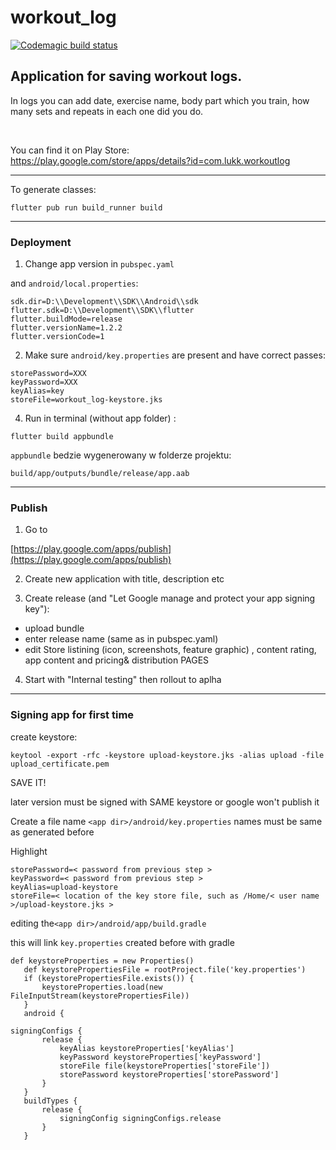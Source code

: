 # workout_log
[![Codemagic build status](https://api.codemagic.io/apps/5d0d2a8999fdb7001415b9b2/5d0d2a8999fdb7001415b9b1/status_badge.svg)](https://codemagic.io/apps/5d0d2a8999fdb7001415b9b2/5d0d2a8999fdb7001415b9b1/latest_build)


## Application for saving workout logs.

In logs you can add date, exercise name, body part which you train, how many sets and repeats in each one did you do. 

<br>

 You can find it on Play Store:
 <br>
https://play.google.com/store/apps/details?id=com.lukk.workoutlog


---

To generate classes:
```
flutter pub run build_runner build
```
---

### Deployment

1. Change app version 
 in `pubspec.yaml` 

 and `android/local.properties`:

```
sdk.dir=D:\\Development\\SDK\\Android\\sdk
flutter.sdk=D:\\Development\\SDK\\flutter
flutter.buildMode=release
flutter.versionName=1.2.2
flutter.versionCode=1
```


2. Make sure `android/key.properties` are present and have correct passes:
```
storePassword=XXX  
keyPassword=XXX  
keyAlias=key  
storeFile=workout_log-keystore.jks
```

4. Run in terminal (without app folder) :

```
flutter build appbundle
```

`appbundle` bedzie wygenerowany w folderze projektu:

```
build/app/outputs/bundle/release/app.aab
```

---

### Publish

1. Go to

[https://play.google.com/apps/publish](https://play.google.com/apps/publish)

2. Create new application with title, description etc

3. Create release (and "Let Google manage and protect your app signing key"):

- upload bundle
- enter release name (same as in pubspec.yaml)
- edit Store listining (icon, screenshots, feature graphic) , content rating, app content and pricing& distribution PAGES

4. Start with "Internal testing" then rollout to aplha

---
### Signing app for first time

create keystore:

```
keytool -export -rfc -keystore upload-keystore.jks -alias upload -file upload_certificate.pem
```

SAVE IT!

later version must be signed with SAME keystore or google won't publish it

Create a file name `<app dir>/android/key.properties` names must be same as generated before


Highlight

```
storePassword=< password from previous step >  
keyPassword=< password from previous step >  
keyAlias=upload-keystore  
storeFile=< location of the key store file, such as /Home/< user name >/upload-keystore.jks >  
```

editing the`<app dir>/android/app/build.gradle`

this will link `key.properties` created before with gradle

```
def keystoreProperties = new Properties()
   def keystorePropertiesFile = rootProject.file('key.properties')
   if (keystorePropertiesFile.exists()) {
       keystoreProperties.load(new FileInputStream(keystorePropertiesFile))
   }
   android {
```


```
signingConfigs {
       release {
           keyAlias keystoreProperties['keyAlias']
           keyPassword keystoreProperties['keyPassword']
           storeFile file(keystoreProperties['storeFile'])
           storePassword keystoreProperties['storePassword']
       }
   }
   buildTypes {
       release {
           signingConfig signingConfigs.release
       }
   }
```
